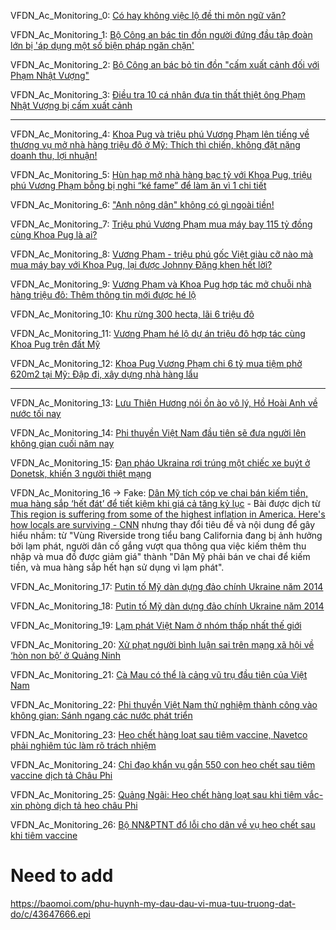 VFDN_Ac_Monitoring_0: [Có hay không việc lộ đề thi môn ngữ văn?](https://tin24club.org/co-hay-khong-viec-lo-de-thi-mon-ngu-van.html)

VFDN_Ac_Monitoring_1: [Bộ Công an bác tin đồn người đứng đầu tập đoàn lớn bị 'áp dụng một số biện pháp ngăn chặn'](https://tuoitre.vn/bo-cong-an-bac-tin-don-nguoi-dung-dau-tap-doan-lon-bi-ap-dung-mot-so-bien-phap-ngan-chan-20220711090052868.htm)

VFDN_Ac_Monitoring_2: [Bộ Công an bác bỏ tin đồn "cấm xuất cảnh đối với Phạm Nhật Vượng"](https://www.rfa.org/vietnamese/news/vietnamnews/vietnam-mps-refused-the-travel-ban-s-chairman-of-vingroup-pham-nhat-vuong-07112022002252.html)

VFDN_Ac_Monitoring_3: [Điều tra 10 cá nhân đưa tin thất thiệt ông Phạm Nhật Vượng bị cấm xuất cảnh](https://thanhnien.vn/dieu-tra-10-ca-nhan-dua-tin-that-thiet-ong-pham-nhat-vuong-bi-cam-xuat-canh-post1477103.html)

----------------------

VFDN_Ac_Monitoring_4: [Khoa Pug và triệu phú Vương Phạm lên tiếng về thương vụ mở nhà hàng triệu đô ở Mỹ: Thích thì chiến, không đặt nặng doanh thu, lợi nhuận!](https://vietgiaitri.com/khoa-pug-va-trieu-phu-vuong-pham-len-tieng-ve-thuong-vu-mo-nha-hang-trieu-do-o-my-thich-thi-chien-khong-dat-nang-doanh-thu-loi-nhuan-20211117i6159161/)

VFDN_Ac_Monitoring_5: [Hùn hạp mở nhà hàng bạc tỷ với Khoa Pug, triệu phú Vương Phạm bỗng bị nghi “ké fame” để làm ăn vì 1 chi tiết](https://kenh14.vn/hun-hap-mo-nha-hang-bac-ty-voi-khoa-pug-trieu-phu-vuong-pham-bong-bi-nghi-ke-fame-de-lam-an-vi-1-chi-tiet-20211124193057705.chn)

VFDN_Ac_Monitoring_6: ["Anh nông dân" không có gì ngoài tiền!](https://game8.vn/giai-tri/vua-mua-may-bay-115-ty-anh-nong-dan-vuong-pham-lai-khoe-tau-manh-dat-217-ty-122893)

VFDN_Ac_Monitoring_7: [Triệu phú Vương Phạm mua máy bay 115 tỷ đồng cùng Khoa Pug là ai?](https://soha.vn/trieu-phu-vuong-pham-mua-may-bay-115-ty-dong-cung-khoa-pug-la-ai-20211106112018321.htm)

VFDN_Ac_Monitoring_8: [Vương Phạm - triệu phú gốc Việt giàu cỡ nào mà mua máy bay với Khoa Pug, lại được Johnny Đặng khen hết lời?](https://kenh14.vn/vuong-pham-trieu-phu-goc-viet-giau-co-nao-ma-mua-may-bay-voi-khoa-pug-lai-duoc-johnny-dang-khen-het-loi-20211112151558256.chn)

VFDN_Ac_Monitoring_9: [Vương Phạm và Khoa Pug hợp tác mở chuỗi nhà hàng triệu đô: Thêm thông tin mới được hé lộ](https://viez.vn/vuong-pham-va-khoa-pug-hop-tac-mo-chuoi-nha-hang-trieu-do-them-thong-tin-moi-duoc-he-lo-urr57xOGZDSp.html)

VFDN_Ac_Monitoring_10: [Khu rừng 300 hecta, lãi 6 triệu đô](https://soha.vn/thuy-nga-soc-truoc-co-ngoi-cua-vuong-pham-o-my-so-huu-ca-khu-rung-300-hecta-o-to-di-duoc-tren-nuoc-20210911142843939.htm)

VFDN_Ac_Monitoring_11: [Vương Phạm hé lộ dự án triệu đô hợp tác cùng Khoa Pug trên đất Mỹ](https://soha.vn/vuong-pham-he-lo-du-an-trieu-do-hop-tac-cung-khoa-pug-tren-dat-my-20211112151412038.htm)

VFDN_Ac_Monitoring_12: [Khoa Pug Vương Phạm chi 6 tỷ mua tiệm phở 620m2 tại Mỹ: Đập đi, xây dựng nhà hàng lẩu](https://vietgiaitri.com/khoa-pug-vuong-pham-chi-6-ty-mua-tiem-pho-620m2-tai-my-dap-di-xay-dung-nha-hang-lau-rty1-20211124i6172370/)

----------------------

VFDN_Ac_Monitoring_13: [Lưu Thiên Hương nói ồn ào vô lý, Hồ Hoài Anh về nước tối nay](https://2sao.vn/luu-thien-huong-noi-on-ao-vo-ly-ho-hoai-anh-ve-nuoc-toi-nay-n-311785.html)

VFDN_Ac_Monitoring_14: [Phi thuyền Việt Nam đầu tiên sẽ đưa người lên không gian cuối năm nay](https://vtc.vn/phi-thuyen-viet-nam-dau-tien-se-dua-nguoi-len-khong-gian-cuoi-nam-nay-ar324443.html)

VFDN_Ac_Monitoring_15: [Đạn pháo Ukraina rơi trúng một chiếc xe buýt ở Donetsk, khiến 3 người thiệt mạng](https://vn.sputniknews.com/20220806/dan-ukraina-trung-xe-buyt-khien-3-nguoi-thiet-mang-16870667.html)

VFDN_Ac_Monitoring_16 -> Fake: [Dân Mỹ tích cóp ve chai bán kiếm tiền, mua hàng sắp ‘hết đát’ để tiết kiệm khi giá cả tăng kỷ lục](http://nhipsongkinhte.toquoc.vn/dan-my-tich-cop-ve-chai-ban-kiem-tien-mua-hang-sap-het-dat-de-tiet-kiem-khi-gia-ca-tang-ky-luc-42022307104038922.htm) - Bài được dịch từ [This region is suffering from some of the highest inflation in America. Here's how locals are surviving - CNN](https://edition.cnn.com/2022/07/28/economy/surviving-second-highest-inflation/index.html) nhưng thay đổi tiêu đề và nội dung để gây hiểu nhầm: từ "Vùng Riverside trong tiểu bang California đang bị ảnh hưởng bởi lạm phát, người dân cố gắng vượt qua thông qua việc kiếm thêm thu nhập và mua đồ được giảm giá" thành "Dân Mỹ phải bán ve chai để kiếm tiền, và mua hàng sắp hết hạn sử dụng vì lạm phát".

VFDN_Ac_Monitoring_17: [Putin tố Mỹ dàn dựng đảo chính Ukraine năm 2014](https://vnexpress.net/putin-to-my-dan-dung-dao-chinh-ukraine-nam-2014-4298290.html)

VFDN_Ac_Monitoring_18: [Putin tố Mỹ dàn dựng đảo chính Ukraine năm 2014](https://botayvk.com/putin-to-my-dan-dung-dao-chinh-ukraine-nam-2014/)

VFDN_Ac_Monitoring_19: [Lạm phát Việt Nam ở nhóm thấp nhất thế giới](https://baodansinh.vn/lam-phat-viet-nam-o-nhom-thap-nhat-the-gioi-20220727063100.htm)

VFDN_Ac_Monitoring_20: [Xử phạt người bình luận sai trên mạng xã hội về ‘hòn non bộ’ ở Quảng Ninh](https://tuoitre.vn/xu-phat-nguoi-binh-luan-sai-tren-mang-xa-hoi-ve-hon-non-bo-o-quang-ninh-20220817080338816.htm)

VFDN_Ac_Monitoring_21: [Cà Mau có thể là cảng vũ trụ đầu tiên của Việt Nam](https://ipec.com.vn/ca-mau-co-the-la-cang-vu-tru-dau-tien-cua-viet-nam/)

VFDN_Ac_Monitoring_22: [Phi thuyền Việt Nam thử nghiệm thành công vào không gian: Sánh ngang các nước phát triển](https://vietgiaitri.com/phi-thuyen-viet-nam-thu-nghiem-thanh-cong-vao-khong-gian-sanh-ngang-cac-nuoc-phat-trien-20150310i1831830/)

VFDN_Ac_Monitoring_23: [Heo chết hàng loạt sau tiêm vaccine, Navetco phải nghiêm túc làm rõ trách nhiệm](https://www.sggp.org.vn/heo-chet-hang-loat-sau-tiem-vaccine-navetco-phai-nghiem-tuc-lam-ro-trach-nhiem-837788.html)

VFDN_Ac_Monitoring_24: [Chỉ đạo khẩn vụ gần 550 con heo chết sau tiêm vaccine dịch tả Châu Phi](https://plo.vn/chi-dao-khan-vu-gan-550-con-heo-chet-sau-tiem-vaccine-dich-ta-chau-phi-post695720.html)

VFDN_Ac_Monitoring_25: [Quảng Ngãi: Heo chết hàng loạt sau khi tiêm vắc-xin phòng dịch tả heo châu Phi](https://congthuong.vn/quang-ngai-heo-chet-hang-loat-sau-khi-tiem-vac-xin-phong-dich-ta-heo-chau-phi-218418.html)

VFDN_Ac_Monitoring_26: [Bộ NN&PTNT đổ lỗi cho dân về vụ heo chết sau khi tiêm vaccine](https://saigonnhonews.com/thoi-su/viet-nam/bo-nnptnt-do-loi-cho-dan-ve-vu-heo-chet-sau-khi-tiem-vaccine/)

# Need to add
https://baomoi.com/phu-huynh-my-dau-dau-vi-mua-tuu-truong-dat-do/c/43647666.epi

